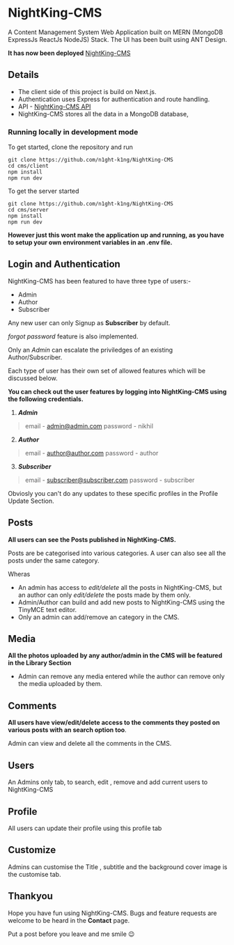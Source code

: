# NightKing-CMS 

A Content Management System Web Application built on MERN (MongoDB ExpressJs ReactJs NodeJS) Stack. The UI has been built using ANT Design.



**It has now been deployed**
[NightKing-CMS](https://nightking-cms.netlify.app/)

## Details 


* The client side of this project is build on Next.js.
* Authentication uses Express for authentication and route handling.
* API - [NightKing-CMS API](https://nightking-cms.herokuapp.com/api)
* NightKing-CMS stores all the data in a MongoDB database,

### Running locally in development mode

To get started, clone the repository and run 

    git clone https://github.com/n1ght-k1ng/NightKing-CMS
    cd cms/client
    npm install
    npm run dev

To get the server started 
```
git clone https://github.com/n1ght-k1ng/NightKing-CMS
cd cms/server
npm install
npm run dev
```
**However just this wont make the application up and running, as you have to setup your own environment variables in an .env file.**  

## Login and Authentication 

NightKing-CMS has been featured to have three type of users:-

* Admin 
* Author 
* Subscriber 

Any new user can only Signup as **Subscriber** by default.
 
*forgot password* feature is also implemented.

Only an *Admin* can escalate the priviledges of an existing Author/Subscriber. 

Each type of user has their own set of allowed features which will be discussed below. 

**You can check out the user features by logging into NightKing-CMS using the following credentials.**

1. ***Admin***
>  email - admin@admin.com
>  password - nikhil
2. ***Author*** 
>  email - author@author.com
>  password - author
3. ***Subscriber***
>  email - subscriber@subscriber.com
>  password - subscriber

Obviosly you can't do any updates to these specific profiles in the Profile Update Section.

## Posts 

**All users can see the Posts published in NightKing-CMS.** 

Posts are be categorised into various categories. A user can also see all the posts under the same category.

Wheras

* An admin has access to *edit/delete* all the posts in NightKing-CMS, but an author can only *edit/delete* the posts made by them only.
* Admin/Author can build and add new posts to NightKing-CMS using the TinyMCE text editor.
* Only an admin can add/remove an category in the CMS.

## Media

**All the photos uploaded by any author/admin in the CMS will be featured in the Library Section**

* Admin can remove any media entered while the author can remove only the media uploaded by them.

## Comments 

**All users have view/edit/delete access to the comments they posted on various posts with an search option too**. 

Admin can view and delete all the comments in the CMS. 

## Users 

An Admins only tab, to search, edit , remove and add current users to NightKing-CMS

## Profile 

All users can update their profile using this profile tab

## Customize 

Admins can customise the Title , subtitle and the background cover image is the customise tab.

## Thankyou 

Hope you have fun using NightKing-CMS. Bugs and feature requests are welcome to be heard in the **Contact** page. 

Put a post before you leave and me smile :wink: 
